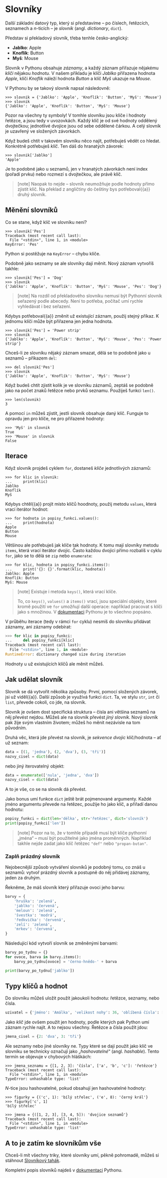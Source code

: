# Slovníky

Další základní datový typ, který si představíme –
po číslech, řetězcích, seznamech a <var>n</var>-ticích –
je *slovník* (angl. *dictionary*, `dict`).

Představ si překladový slovník, třeba tenhle česko-anglický:

* **Jablko**: Apple
* **Knoflík**: Button
* **Myš**: Mouse

Slovník v Pythonu obsahuje *záznamy*, a každý záznam přiřazuje
nějakému *klíči* nějakou *hodnotu*.
V našem příkladu je klíči *Jablko* přiřazena hodnota *Apple*,
klíči *Knoflík* náleží hodnota *Button*
a klíč *Myš* ukazuje na *Mouse*.

V Pythonu by se takový slovník napsal následovně:

``` pycon
>>> slovnik = {'Jablko': 'Apple', 'Knoflík': 'Button', 'Myš': 'Mouse'}
>>> slovnik
{'Jablko': 'Apple', 'Knoflík': 'Button', 'Myš': 'Mouse'}
```
Pozor na všechny ty symboly!
V tomhle slovníku jsou klíče i hodnoty řetězce, a jsou tedy v uvozovkách.
Každý klíč je od své hodnoty oddělený dvojtečkou;
jednotlivé dvojice jsou od sebe oddělené čárkou.
A celý slovník je uzavřený ve složených závorkách.

Když budeš chtít v takovém slovníku něco najít, potřebuješ vědět co hledat.
Konkrétně potřebuješ *klíč*.
Ten dáš do hranatých závorek:

``` pycon
>>> slovnik['Jablko']
'Apple'
```

Je to podobné jako u seznamů, jen v hranatých závorkách není index
(pořadí prvku) nebo rozmezí s dvojtečkou, ale právě klíč.

> [note]
> Naopak to nejde – slovník neumožňuje podle hodnoty přímo zjistit klíč.
> Na překlad z angličtiny do češtiny bys potřeboval{{a}} druhý slovník.

## Měnění slovníků

Co se stane, když klíč ve slovníku není?

``` pycon
>>> slovnik['Pes']
Traceback (most recent call last):
  File "<stdin>", line 1, in <module>
KeyError: 'Pes'
```

Python si postěžuje na `KeyError` – chybu klíče.

Podobně jako seznamy se ale slovníky dají měnit.
Nový záznam vytvoříš takhle:

``` pycon
>>> slovnik['Pes'] = 'Dog'
>>> slovnik
{'Jablko': 'Apple', 'Knoflík': 'Button', 'Myš': 'Mouse', 'Pes': 'Dog'}
```

> [note]
> Na rozdíl od překladového slovníku nemusí být Pythonní slovník seřazený
> podle abecedy.
> Není to potřeba, počítač umí rychle vyhledávat i bez seřazení.

Kdybys potřeboval{{a}} změnit už existující záznam, použij stejný příkaz.
K jednomu klíči může být přiřazena jen jedna hodnota.

``` pycon
>>> slovnik['Pes'] = 'Power strip'
>>> slovnik
{'Jablko': 'Apple', 'Knoflík': 'Button', 'Myš': 'Mouse', 'Pes': 'Power strip'}
```

Chceš-li ze slovníku nějaký záznam smazat, dělá se to podobně jako
u seznamů – příkazem `del`:

``` pycon
>>> del slovnik['Pes']
>>> slovnik
{'Jablko': 'Apple', 'Knoflík': 'Button', 'Myš': 'Mouse'}
```

Když budeš chtít zjistit kolik je ve slovníku záznamů,
zeptáš se podobně jako na počet znaků řetězce nebo prvků seznamu.
Použiješ funkci `len()`.

``` pycon
>>> len(slovnik)
3
```

A pomocí `in` můžeš zjistit, jestli slovník obsahuje daný klíč.
Funguje to opravdu jen pro klíče, ne pro přiřazené hodnoty:

``` pycon
>>> 'Myš' in slovnik
True
>>> 'Mouse' in slovnik
False
```

## Iterace

Když slovník projdeš cyklem `for`, dostaneš *klíče* jednotlivých záznamů:

```pycon
>>> for klic in slovnik:
...     print(klic)
Jablko
Knoflík
Myš
```

Kdybys chtěl{{a}} projít místo klíčů hoodnoty, použij metodu `values`,
která vrací iterátor hodnot:

```pycon
>>> for hodnota in popisy_funkci.values():
...     print(hodnota)
Apple
Button
Mouse
```

Většinou ale potřebuješ jak klíče tak hodnoty.
K tomu mají slovníky metodu `items`, která vrací iterátor dvojic.
Často každou dvojici přímo rozbalíš v cyklu `for`, jako se to dělá se
`zip` nebo `enumerate`:

```pycon
>>> for klic, hodnota in popisy_funkci.items():
...     print('{}: {}'.format(klic, hodnota))
Jablko: Apple
Knoflík: Button
Myš: Mouse
```

> [note]
> Existuje i metoda `keys()`, která vrací klíče.
>
> To, co `keys()`, `values()` a `items()` vrací, jsou speciální objekty,
> které kromě použití ve `for` umožňují další
> operace: například pracovat s klíči jako s množinou.
> V [dokumentaci](https://docs.python.org/3.0/library/stdtypes.html#dictionary-view-objects)
> Pythonu je to všechno popsáno.

V průběhu iterace (tedy v rámci `for` cyklu) nesmíš
do slovníku přidávat záznamy, ani záznamy odebírat:

```python
>>> for klic in popisy_funkci:
...     del popisy_funkci[klic]
Traceback (most recent call last):
  File "<stdin>", line 1, in <module>
RuntimeError: dictionary changed size during iteration
```

Hodnoty u už existujících klíčů ale měnit můžeš.

## Jak udělat slovník

Slovník se dá vytvořit několika způsoby.
První, pomocí složených závorek, jsi už viděl{{a}}.
Další způsob je využívá funkci `dict`.
Ta, ve stylu `str`, `int` či `list`, převede cokoli, co jde, na slovník.

Slovník je ovšem dost specifická struktura –
čísla ani většina seznamů na něj převést nejdou.
Můžeš ale na slovník převést *jiný slovník*.
Nový slovník pak žije svým vlastním životem;
můžeš ho měnit nezávisle na tom původním.


Druhá věc, která jde převést na slovník, je
*sekvence dvojic* klíč/hodnota – ať už seznam:

```python
data = [(1, 'jedna'), (2, 'dva'), (3, 'tři')]
nazvy_cisel = dict(data)
```

nebo jiný iterovatelný objekt:

```python
data = enumerate(['nula', 'jedna', 'dva'])
nazvy_cisel = dict(data)
```

A to je vše, co se na slovník dá převést.

Jako bonus umí funkce `dict` ještě
brát pojmenované argumenty.
Každé jméno argumentu převede na řetězec,
použije ho jako klíč, a přiřadí danou hodnotu:

```python
popisy_funkci = dict(len='délka', str='řetězec', dict='slovník')
print(popisy_funkci['len'])
```

> [note]
> Pozor na to, že v tomhle případě musí být klíče
> pythonní „jména“ – musí být použitelné jako jména proměnných.
> Například takhle nejde zadat jako klíč řetězec
> `"def"` nebo `"propan-butan"`.


### Zaplň prázdný slovník

Nejobecnější způsob vytváření slovníků je podobný tomu, co znáš u seznamů:
vytvoř prázdný slovník a postupně do něj přidávej záznamy, jeden za druhým.

Řekněme, že máš slovník který přiřazuje ovoci jeho barvu:

```python
barvy = {
    'hruška': 'zelená',
    'jablko': 'červená',
    'meloun': 'zelená',
    'švestka': 'modrá',
    'ředkvička': 'červená',
    'zelí': 'zelená',
    'mrkev': 'červená',
}
```

Následující kód vytvoří slovník se změněnými barvami:

```python
barvy_po_tydnu = {}
for ovoce, barva in barvy.items():
    barvy_po_tydnu[ovoce] = 'černo-hnědo-' + barva

print(barvy_po_tydnu['jablko'])
```


## Typy klíčů a hodnot

Do slovníku můžeš uložit použít jakoukoli hodnotu: řetězce, seznamy, nebo čísla.

```python
uzivatel = {'jméno': 'Amálka', 'velikost nohy': 36, 'oblíbená čísla': [5, 27]}
```

Jako *klíč* jde ovšem použít jen hodnoty, podle kterých pak Python umí záznam
rychle najít.
A to nejsou všechny. Řetězce a čísla použít jdou:

```python
jmena_cisel = {2: 'dva', 3: 'tři'}
```

Ale seznamy nebo jiné slovníky ne.
Typy které se dají použít jako klíč ve slovníku se technicky označují jako
„*hashovatelné*“ (angl. *hashable*).
Tento termín se objevuje v chybových hláškách:

```pycon
>>> jmena_seznamu = {[1, 2, 3]: 'čísla', ['a', 'b', 'c']: 'řetězce'}
Traceback (most recent call last):
  File "<stdin>", line 1, in <module>
TypeError: unhashable type: 'list'
```

<var>N</var>-tice jsou hashovatelné, pokud obsahují jen hashovatelné hodnoty:

```pycon
>>> figurky = {('c', 1): 'bílý střelec', ('e', 8): 'černý král'}
>>> figurky['c', 1]
'bílý střelec'
```

```pycon
>>> jmena = {([1, 2, 3], [3, 4, 5]): 'dvojice seznamů'}
Traceback (most recent call last):
  File "<stdin>", line 1, in <module>
TypeError: unhashable type: 'list'
```


## A to je zatím ke slovníkům vše

Chceš-li mít všechny triky, které  slovníky umí,
pěkně pohromadě, můžeš si stáhnout
[Slovníkový tahák](https://pyvec.github.io/cheatsheets/dicts/dicts-cs.pdf).

Kompletní popis slovníků najdeš
v [dokumentaci](https://docs.python.org/3.0/library/stdtypes.html#mapping-types-dict)
Pythonu.
